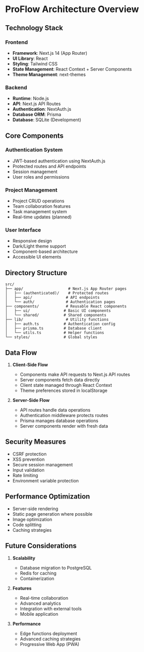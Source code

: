# ProFlow Architecture Overview

## Technology Stack

### Frontend
- **Framework**: Next.js 14 (App Router)
- **UI Library**: React
- **Styling**: Tailwind CSS
- **State Management**: React Context + Server Components
- **Theme Management**: next-themes

### Backend
- **Runtime**: Node.js
- **API**: Next.js API Routes
- **Authentication**: NextAuth.js
- **Database ORM**: Prisma
- **Database**: SQLite (Development)

## Core Components

### Authentication System
- JWT-based authentication using NextAuth.js
- Protected routes and API endpoints
- Session management
- User roles and permissions

### Project Management
- Project CRUD operations
- Team collaboration features
- Task management system
- Real-time updates (planned)

### User Interface
- Responsive design
- Dark/Light theme support
- Component-based architecture
- Accessible UI elements

## Directory Structure

```
src/
├── app/                    # Next.js App Router pages
│   ├── (authenticated)/    # Protected routes
│   ├── api/               # API endpoints
│   └── auth/              # Authentication pages
├── components/            # Reusable React components
│   ├── ui/               # Basic UI components
│   └── shared/           # Shared components
├── lib/                   # Utility functions
│   ├── auth.ts           # Authentication config
│   ├── prisma.ts         # Database client
│   └── utils.ts          # Helper functions
└── styles/               # Global styles
```

## Data Flow

1. **Client-Side Flow**
   - Components make API requests to Next.js API routes
   - Server components fetch data directly
   - Client state managed through React Context
   - Theme preferences stored in localStorage

2. **Server-Side Flow**
   - API routes handle data operations
   - Authentication middleware protects routes
   - Prisma manages database operations
   - Server components render with fresh data

## Security Measures

- CSRF protection
- XSS prevention
- Secure session management
- Input validation
- Rate limiting
- Environment variable protection

## Performance Optimization

- Server-side rendering
- Static page generation where possible
- Image optimization
- Code splitting
- Caching strategies

## Future Considerations

1. **Scalability**
   - Database migration to PostgreSQL
   - Redis for caching
   - Containerization

2. **Features**
   - Real-time collaboration
   - Advanced analytics
   - Integration with external tools
   - Mobile application

3. **Performance**
   - Edge functions deployment
   - Advanced caching strategies
   - Progressive Web App (PWA)
